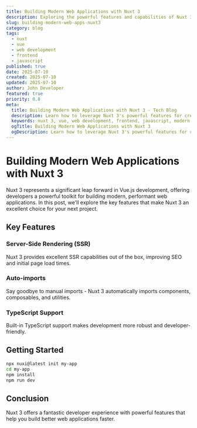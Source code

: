 ```yaml
---
title: Building Modern Web Applications with Nuxt 3
description: Exploring the powerful features and capabilities of Nuxt 3 for building modern, performant web applications
slug: building-modern-web-apps-nuxt3
category: blog
tags: 
  - nuxt
  - vue
  - web development
  - frontend
  - javascript
published: true
date: 2025-07-10
created: 2025-07-10
updated: 2025-07-10
author: John Developer
featured: true
priority: 0.8
meta:
  title: Building Modern Web Applications with Nuxt 3 - Tech Blog
  description: Learn how to leverage Nuxt 3's powerful features for creating high-performance web applications
  keywords: nuxt 3, vue, web development, frontend, javascript, modern web apps
  ogTitle: Building Modern Web Applications with Nuxt 3
  ogDescription: Learn how to leverage Nuxt 3's powerful features for creating high-performance web applications
---
```


# Building Modern Web Applications with Nuxt 3

Nuxt 3 represents a significant leap forward in Vue.js development, offering developers a powerful toolkit for building modern, performant web applications. In this post, we'll explore the key features that make Nuxt 3 an excellent choice for your next project.

## Key Features

### Server-Side Rendering (SSR)
Nuxt 3 provides excellent SSR capabilities out of the box, improving SEO and initial page load times.

### Auto-imports
Say goodbye to manual imports - Nuxt 3 automatically imports components, composables, and utilities.

### TypeScript Support
Built-in TypeScript support makes development more robust and developer-friendly.

## Getting Started

```bash
npx nuxi@latest init my-app
cd my-app
npm install
npm run dev
```

## Conclusion

Nuxt 3 offers a fantastic developer experience with powerful features that help you build better web applications faster.
